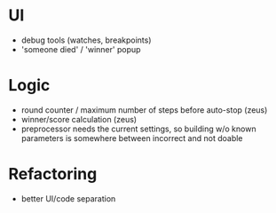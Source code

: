 # UI

- debug tools (watches, breakpoints)
- 'someone died' / 'winner' popup

# Logic

- round counter / maximum number of steps before auto-stop (zeus)
- winner/score calculation (zeus)
- preprocessor needs the current settings, so building w/o known parameters is somewhere between incorrect and not doable

# Refactoring

- better UI/code separation